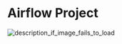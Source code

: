 # Airflow Project
![description_if_image_fails_to_load](/Users/jkocher/Desktop/Music_Project_flow.PNG)